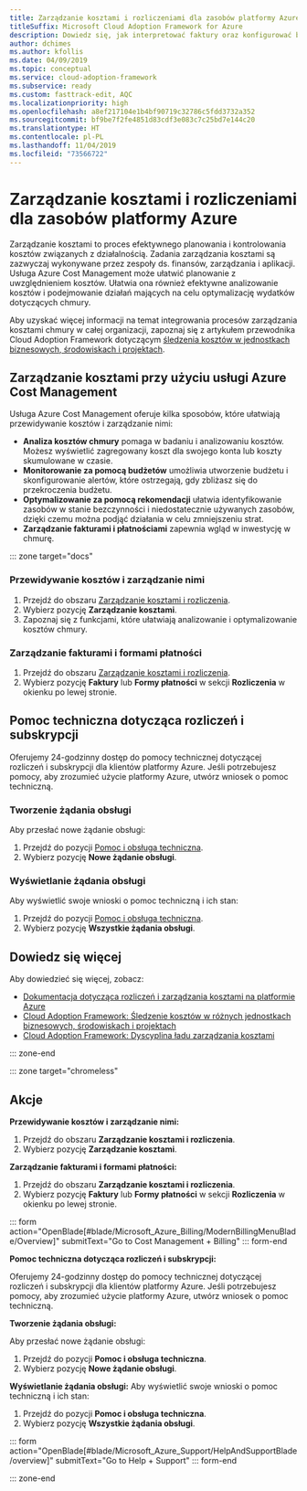 ```yaml
---
title: Zarządzanie kosztami i rozliczeniami dla zasobów platformy Azure
titleSuffix: Microsoft Cloud Adoption Framework for Azure
description: Dowiedz się, jak interpretować faktury oraz konfigurować budżety i płatności dotyczące zasobów platformy Azure.
author: dchimes
ms.author: kfollis
ms.date: 04/09/2019
ms.topic: conceptual
ms.service: cloud-adoption-framework
ms.subservice: ready
ms.custom: fasttrack-edit, AQC
ms.localizationpriority: high
ms.openlocfilehash: a8ef217104e1b4bf90719c32786c5fdd3732a352
ms.sourcegitcommit: bf9be7f2fe4851d83cdf3e083c7c25bd7e144c20
ms.translationtype: HT
ms.contentlocale: pl-PL
ms.lasthandoff: 11/04/2019
ms.locfileid: "73566722"
---
```

# <a name="manage-costs-and-billing-for-your-azure-resources"></a>Zarządzanie kosztami i rozliczeniami dla zasobów platformy Azure

Zarządzanie kosztami to proces efektywnego planowania i kontrolowania kosztów związanych z działalnością. Zadania zarządzania kosztami są zazwyczaj wykonywane przez zespoły ds. finansów, zarządzania i aplikacji. Usługa Azure Cost Management może ułatwić planowanie z uwzględnieniem kosztów. Ułatwia ona również efektywne analizowanie kosztów i podejmowanie działań mających na celu optymalizację wydatków dotyczących chmury.

Aby uzyskać więcej informacji na temat integrowania procesów zarządzania kosztami chmury w całej organizacji, zapoznaj się z artykułem przewodnika Cloud Adoption Framework dotyczącym [śledzenia kosztów w jednostkach biznesowych, środowiskach i projektach](../azure-best-practices/track-costs.md).

## <a name="manage-your-costs-with-azure-cost-management"></a>Zarządzanie kosztami przy użyciu usługi Azure Cost Management

Usługa Azure Cost Management oferuje kilka sposobów, które ułatwiają przewidywanie kosztów i zarządzanie nimi:

- **Analiza kosztów chmury** pomaga w badaniu i analizowaniu kosztów. Możesz wyświetlić zagregowany koszt dla swojego konta lub koszty skumulowane w czasie.
- **Monitorowanie za pomocą budżetów** umożliwia utworzenie budżetu i skonfigurowanie alertów, które ostrzegają, gdy zbliżasz się do przekroczenia budżetu.
- **Optymalizowanie za pomocą rekomendacji** ułatwia identyfikowanie zasobów w stanie bezczynności i niedostatecznie używanych zasobów, dzięki czemu można podjąć działania w celu zmniejszeniu strat.
- **Zarządzanie fakturami i płatnościami** zapewnia wgląd w inwestycję w chmurę.

::: zone target="docs"

### <a name="predict-and-manage-costs"></a>Przewidywanie kosztów i zarządzanie nimi

1. Przejdź do obszaru [Zarządzanie kosztami i rozliczenia](https://portal.azure.com/#blade/Microsoft_Azure_Billing/ModernBillingMenuBlade/Overview).
1. Wybierz pozycję **Zarządzanie kosztami**.
1. Zapoznaj się z funkcjami, które ułatwiają analizowanie i optymalizowanie kosztów chmury.

### <a name="manage-invoices-and-payment-methods"></a>Zarządzanie fakturami i formami płatności

1. Przejdź do obszaru [Zarządzanie kosztami i rozliczenia](https://portal.azure.com/#blade/Microsoft_Azure_Billing/ModernBillingMenuBlade/Overview).
1. Wybierz pozycję **Faktury** lub **Formy płatności** w sekcji **Rozliczenia** w okienku po lewej stronie.

## <a name="billing-and-subscription-support"></a>Pomoc techniczna dotycząca rozliczeń i subskrypcji

Oferujemy 24-godzinny dostęp do pomocy technicznej dotyczącej rozliczeń i subskrypcji dla klientów platformy Azure. Jeśli potrzebujesz pomocy, aby zrozumieć użycie platformy Azure, utwórz wniosek o pomoc techniczną.

### <a name="create-a-support-request"></a>Tworzenie żądania obsługi

Aby przesłać nowe żądanie obsługi:

1. Przejdź do pozycji [Pomoc i obsługa techniczna](https://portal.azure.com/#blade/Microsoft_Azure_Support/HelpAndSupportBlade/overview).
1. Wybierz pozycję **Nowe żądanie obsługi**.

### <a name="view-a-support-request"></a>Wyświetlanie żądania obsługi

Aby wyświetlić swoje wnioski o pomoc techniczną i ich stan:

1. Przejdź do pozycji [Pomoc i obsługa techniczna](https://portal.azure.com/#blade/Microsoft_Azure_Support/HelpAndSupportBlade/overview).
1. Wybierz pozycję **Wszystkie żądania obsługi**.

## <a name="learn-more"></a>Dowiedz się więcej

Aby dowiedzieć się więcej, zobacz:

- [Dokumentacja dotycząca rozliczeń i zarządzania kosztami na platformie Azure](https://docs.microsoft.com/azure/billing)
- [Cloud Adoption Framework: Śledzenie kosztów w różnych jednostkach biznesowych, środowiskach i projektach](../azure-best-practices/track-costs.md)
- [Cloud Adoption Framework: Dyscyplina ładu zarządzania kosztami](../../govern/cost-management/index.md)

::: zone-end

::: zone target="chromeless"

## <a name="actions"></a>Akcje

**Przewidywanie kosztów i zarządzanie nimi:**

1. Przejdź do obszaru **Zarządzanie kosztami i rozliczenia**.
1. Wybierz pozycję **Zarządzanie kosztami**.

**Zarządzanie fakturami i formami płatności:**

1. Przejdź do obszaru **Zarządzanie kosztami i rozliczenia**.
1. Wybierz pozycję **Faktury** lub **Formy płatności** w sekcji **Rozliczenia** w okienku po lewej stronie.

::: form action="OpenBlade[#blade/Microsoft_Azure_Billing/ModernBillingMenuBlade/Overview]" submitText="Go to Cost Management + Billing" ::: form-end

**Pomoc techniczna dotycząca rozliczeń i subskrypcji:**

Oferujemy 24-godzinny dostęp do pomocy technicznej dotyczącej rozliczeń i subskrypcji dla klientów platformy Azure. Jeśli potrzebujesz pomocy, aby zrozumieć użycie platformy Azure, utwórz wniosek o pomoc techniczną.

**Tworzenie żądania obsługi:**

Aby przesłać nowe żądanie obsługi:

1. Przejdź do pozycji **Pomoc i obsługa techniczna**.
2. Wybierz pozycję **Nowe żądanie obsługi**.

**Wyświetlanie żądania obsługi:** Aby wyświetlić swoje wnioski o pomoc techniczną i ich stan:

1. Przejdź do pozycji **Pomoc i obsługa techniczna**.
2. Wybierz pozycję **Wszystkie żądania obsługi**.

::: form action="OpenBlade[#blade/Microsoft_Azure_Support/HelpAndSupportBlade/overview]" submitText="Go to Help + Support" ::: form-end

::: zone-end
